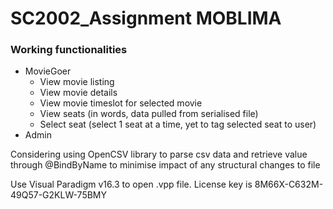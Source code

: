 # SC2002_Assignment MOBLIMA

### Working functionalities
- MovieGoer
  - View movie listing
  - View movie details
  - View movie timeslot for selected movie
  - View seats (in words, data pulled from serialised file)
  - Select seat (select 1 seat at a time, yet to tag selected seat to user)
- Admin

Considering using OpenCSV library to parse csv data and retrieve value through @BindByName to minimise impact of any structural changes to file

Use Visual Paradigm v16.3 to open .vpp file. License key is 8M66X-C632M-49Q57-G2KLW-75BMY

